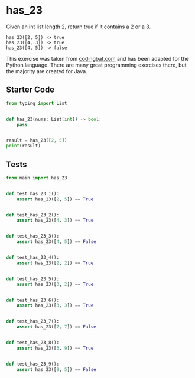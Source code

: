 # has_23





Given an int list length 2, return true if it contains a 2 or a 3.

```
has_23([2, 5]) -> true
has_23([4, 3]) -> true
has_23([4, 5]) -> false
```

This exercise was taken from [codingbat.com](https://codingbat.com/prob/p171022) and has been adapted for the Python language. There are many great programming exercises there, but the majority are created for Java.

## Starter Code
```python
from typing import List


def has_23(nums: List[int]) -> bool:
    pass


result = has_23([2, 5])
print(result)
```

## Tests
```python
from main import has_23


def test_has_23_1():
    assert has_23([2, 5]) == True


def test_has_23_2():
    assert has_23([4, 3]) == True


def test_has_23_3():
    assert has_23([4, 5]) == False


def test_has_23_4():
    assert has_23([2, 2]) == True


def test_has_23_5():
    assert has_23([3, 2]) == True


def test_has_23_6():
    assert has_23([3, 3]) == True


def test_has_23_7():
    assert has_23([7, 7]) == False


def test_has_23_8():
    assert has_23([3, 9]) == True


def test_has_23_9():
    assert has_23([9, 5]) == False
```
